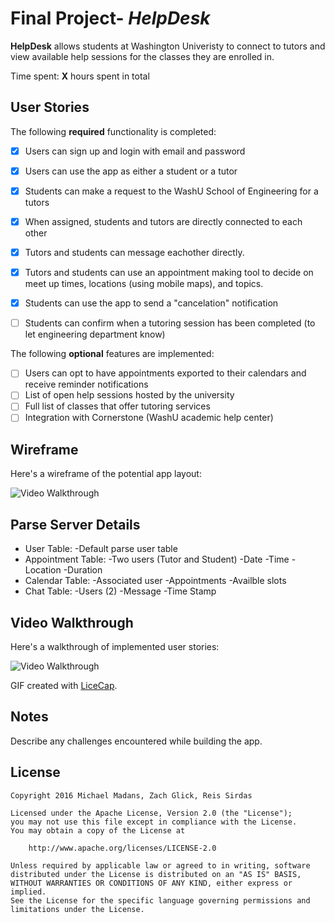 # Final Project- *HelpDesk*

**HelpDesk** allows students at Washington Univeristy to connect to tutors and view available help sessions for the classes they are enrolled in.

Time spent: **X** hours spent in total

## User Stories

The following **required** functionality is completed:

- [X] Users can sign up and login with email and password
- [X] Users can use the app as either a student or a tutor
- [X] Students can make a request to the WashU School of Engineering for a tutors
- [X] When assigned, students and tutors are directly connected to each other
- [X] Tutors and students can message eachother directly.
- [X] Tutors and students can use an appointment making tool to decide on meet up times, locations (using mobile maps), and topics.
- [X] Students can use the app to send a "cancelation" notification
- [ ] Students can confirm when a tutoring session has been completed (to let engineering department know)


The following **optional** features are implemented:

- [ ] Users can opt to have appointments exported to their calendars and receive reminder notifications
- [ ] List of open help sessions hosted by the university
- [ ] Full list of classes that offer tutoring services
- [ ] Integration with Cornerstone (WashU academic help center)

## Wireframe

Here's a wireframe of the potential app layout:

<img src='http://i.imgur.com/8YwAs2Q.jpg' title='Wireframe' width='' alt='Video Walkthrough' />

## Parse Server Details
- User Table:
    -Default parse user table
- Appointment Table:
    -Two users (Tutor and Student)
    -Date
    -Time
    -Location
    -Duration
- Calendar Table:
    -Associated user
    -Appointments
    -Availble slots
- Chat Table:
    -Users (2)
    -Message
    -Time Stamp

## Video Walkthrough 

Here's a walkthrough of implemented user stories:

<img src='http://i.imgur.com/CBT6cWZ.gif' title='Video Walkthrough' width='' alt='Video Walkthrough' />

GIF created with [LiceCap](http://www.cockos.com/licecap/).

## Notes

Describe any challenges encountered while building the app.

## License

    Copyright 2016 Michael Madans, Zach Glick, Reis Sirdas

    Licensed under the Apache License, Version 2.0 (the "License");
    you may not use this file except in compliance with the License.
    You may obtain a copy of the License at

        http://www.apache.org/licenses/LICENSE-2.0

    Unless required by applicable law or agreed to in writing, software
    distributed under the License is distributed on an "AS IS" BASIS,
    WITHOUT WARRANTIES OR CONDITIONS OF ANY KIND, either express or implied.
    See the License for the specific language governing permissions and
    limitations under the License.
